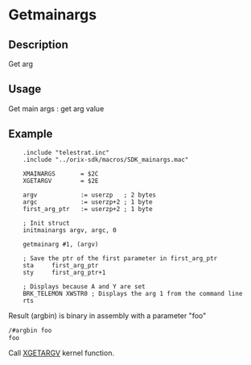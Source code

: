 # Getmainargs

## Description

Get arg

## Usage

Get main args : get arg value

## Example

```ca65
    .include "telestrat.inc"
    .include "../orix-sdk/macros/SDK_mainargs.mac"

    XMAINARGS       = $2C
    XGETARGV        = $2E

    argv            := userzp   ; 2 bytes
    argc            := userzp+2 ; 1 byte
    first_arg_ptr   := userzp+2 ; 1 byte

    ; Init struct
    initmainargs argv, argc, 0

    getmainarg #1, (argv)

    ; Save the ptr of the first parameter in first_arg_ptr
    sta     first_arg_ptr
    sty     first_arg_ptr+1

    ; Displays because A and Y are set
    BRK_TELEMON XWSTR0 ; Displays the arg 1 from the command line
    rts
```

Result (argbin) is binary in assembly with a parameter "foo"

```bash
/#argbin foo
foo
```

Call [XGETARGV](../../../kernel/primitives/xgetargv.md) kernel function.
